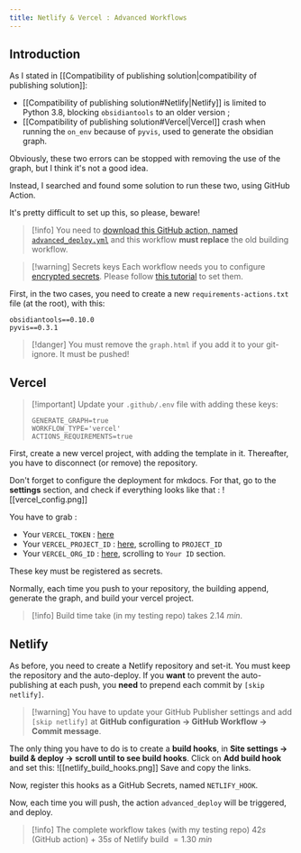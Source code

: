 ```yaml
---
title: Netlify & Vercel : Advanced Workflows
---
```


## Introduction

As I stated in [[Compatibility of publishing solution|compatibility of publishing solution]]:
- [[Compatibility of publishing solution#Netlify|Netlify]] is limited to Python 3.8, blocking `obsidiantools` to an older version ; 
- [[Compatibility of publishing solution#Vercel|Vercel]] crash when running the `on_env` because of `pyvis`, used to generate the obsidian graph.

Obviously, these two errors can be stopped with removing the use of the graph, but I think it's not a good idea.

Instead, I searched and found some solution to run these two, using GitHub Action. 

It's pretty difficult to set up this, so please, beware!

> [!info] You need to [download this GitHub action, named `advanced_deploy.yml`](https://github.com/ObsidianPublisher/follow_template/blob/main/.github/workflows/advanced_deploy.yml) and this workflow **must replace** the old building workflow.

> [!warning] Secrets keys
> Each workflow needs you to configure [encrypted secrets](https://docs.github.com/en/actions/security-guides/encrypted-secrets). Please follow [this tutorial](https://docs.github.com/en/actions/security-guides/encrypted-secrets#creating-encrypted-secrets-for-a-repository) to set them.

First, in the two cases, you need to create a new `requirements-actions.txt` file (at the root), with this:
```
obsidiantools==0.10.0
pyvis==0.3.1
```

> [!danger] You must remove the `graph.html` if you add it to your git-ignore. It must be pushed!

## Vercel

> [!important] Update your `.github/.env` file with adding these keys:
> ```
> GENERATE_GRAPH=true
> WORKFLOW_TYPE='vercel'
> ACTIONS_REQUIREMENTS=true
> ```

First, create a new vercel project, with adding the template in it. Thereafter, you have to disconnect (or remove) the repository.

Don't forget to configure the deployment for mkdocs. For that, go to the **settings** section, and check if everything looks like that : 
![[vercel_config.png]]

You have to grab : 
- Your `VERCEL_TOKEN` : [here](https://vercel.com/account/tokens)
- Your `VERCEL_PROJECT_ID` : [here](https://vercel.com/lisandra-dev/test-vercel/settings/general), scrolling to `PROJECT_ID`
- Your `VERCEL_ORG_ID` : [here](https://vercel.com/account), scrolling to `Your ID` section.

These key must be registered as secrets.

Normally, each time you push to your repository, the building append, generate the graph, and build your vercel project.

> [!info] Build time take (in my testing repo) takes $2.14~min$.

## Netlify

As before, you need to create a Netlify repository and set-it. You must keep the repository and the auto-deploy. 
If you **want** to prevent the auto-publishing at each push, you **need** to prepend each commit by `[skip netlify]`. 

> [!warning] You have to update your GitHub Publisher settings and add `[skip netlify]` at **GitHub configuration → GitHub Workflow → Commit message**.

The only thing you have to do is to create a **build hooks**, in **Site settings → build & deploy → scroll until to see build hooks**. 
Click on **Add build hook** and set this: 
![[netlify_build_hooks.png]]
Save and copy the links.

Now, register this hooks as a GitHub Secrets, named `NETLIFY_HOOK`.

Now, each time you will push, the action `advanced_deploy` will be triggered, and deploy.

> [!info] The complete workflow takes (with my testing repo) $42s$ (GitHub action) + $35s$ of Netlify build $= 1.30~min$
